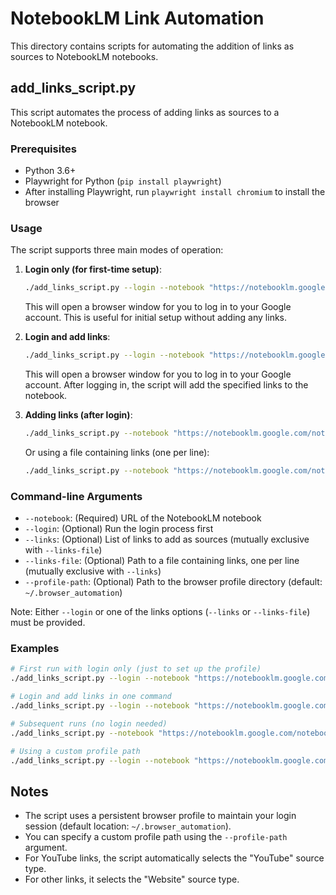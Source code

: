 # NotebookLM Link Automation

This directory contains scripts for automating the addition of links as sources to NotebookLM notebooks.

## add_links_script.py

This script automates the process of adding links as sources to a NotebookLM notebook.

### Prerequisites

- Python 3.6+
- Playwright for Python (`pip install playwright`)
- After installing Playwright, run `playwright install chromium` to install the browser

### Usage

The script supports three main modes of operation:

1. **Login only (for first-time setup)**:

   ```bash
   ./add_links_script.py --login --notebook "https://notebooklm.google.com/notebook/your-notebook-id"
   ```

   This will open a browser window for you to log in to your Google account. This is useful for initial setup without adding any links.

2. **Login and add links**:

   ```bash
   ./add_links_script.py --login --notebook "https://notebooklm.google.com/notebook/your-notebook-id" --links "https://example.com" "https://example2.com"
   ```

   This will open a browser window for you to log in to your Google account. After logging in, the script will add the specified links to the notebook.

3. **Adding links (after login)**:

   ```bash
   ./add_links_script.py --notebook "https://notebooklm.google.com/notebook/your-notebook-id" --links "https://example.com" "https://example2.com"
   ```

   Or using a file containing links (one per line):

   ```bash
   ./add_links_script.py --notebook "https://notebooklm.google.com/notebook/your-notebook-id" --links-file "path/to/links.txt"
   ```

### Command-line Arguments

- `--notebook`: (Required) URL of the NotebookLM notebook
- `--login`: (Optional) Run the login process first
- `--links`: (Optional) List of links to add as sources (mutually exclusive with `--links-file`)
- `--links-file`: (Optional) Path to a file containing links, one per line (mutually exclusive with `--links`)
- `--profile-path`: (Optional) Path to the browser profile directory (default: `~/.browser_automation`)

Note: Either `--login` or one of the links options (`--links` or `--links-file`) must be provided.

### Examples

```bash
# First run with login only (just to set up the profile)
./add_links_script.py --login --notebook "https://notebooklm.google.com/notebook/5e4bd5cb-9b98-4ff4-b0dc-4abccb02e861"

# Login and add links in one command
./add_links_script.py --login --notebook "https://notebooklm.google.com/notebook/5e4bd5cb-9b98-4ff4-b0dc-4abccb02e861" --links "https://access.redhat.com/support/policy/updates/openshift" "https://www.youtube.com/watch?v=b9BWbr_7xs8"

# Subsequent runs (no login needed)
./add_links_script.py --notebook "https://notebooklm.google.com/notebook/5e4bd5cb-9b98-4ff4-b0dc-4abccb02e861" --links-file "example_links.txt"

# Using a custom profile path
./add_links_script.py --login --notebook "https://notebooklm.google.com/notebook/5e4bd5cb-9b98-4ff4-b0dc-4abccb02e861" --profile-path "~/custom_browser_profile"
```

## Notes

- The script uses a persistent browser profile to maintain your login session (default location: `~/.browser_automation`).
- You can specify a custom profile path using the `--profile-path` argument.
- For YouTube links, the script automatically selects the "YouTube" source type.
- For other links, it selects the "Website" source type.
